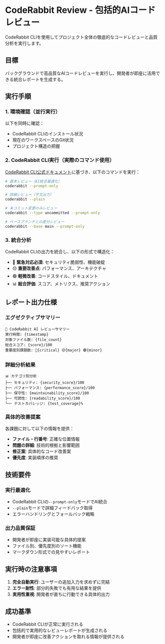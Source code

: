 # CodeRabbit Review - 包括的AIコードレビュー

CodeRabbit CLIを使用してプロジェクト全体の徹底的なコードレビューと品質分析を実行します。

## 目標
バックグラウンドで高品質なAIコードレビューを実行し、開発者が即座に活用できる統合レポートを生成する。

## 実行手順

### 1. 環境確認（並行実行）
以下を同時に確認：
- CodeRabbit CLIのインストール状況
- 現在のワークスペースのGit状況
- プロジェクト構造の把握

### 2. CodeRabbit CLI実行（実際のコマンド使用）
[CodeRabbit CLI公式ドキュメント](https://docs.coderabbit.ai/cli/overview)に基づき、以下のコマンドを実行：

```bash
# 基本レビュー（AI統合最適化）
coderabbit --prompt-only

# 詳細レビュー（平文出力）
coderabbit --plain

# 未コミット変更のみレビュー
coderabbit --type uncommitted --prompt-only

# ベースブランチとの差分レビュー
coderabbit --base main --prompt-only
```

### 3. 統合分析
CodeRabbit CLIの出力を統合し、以下の形式で構造化：
- 🔴 **緊急対応必須**: セキュリティ脆弱性、機能破綻
- 🟡 **重要改善点**: パフォーマンス、アーキテクチャ
- 🟢 **軽微改善**: コードスタイル、ドキュメント
- 📊 **総合評価**: スコア、メトリクス、推奨アクション

## レポート出力仕様

### エグゼクティブサマリー
```text
🎯 CodeRabbit AI レビューサマリー
実行時間: {timestamp}
対象ファイル数: {file_count}
総合スコア: {score}/100
重要度別課題数: 🔴{critical} 🟡{major} 🟢{minor}
```

### 詳細分析結果
```text
📊 カテゴリ別分析
├── セキュリティ: {security_score}/100
├── パフォーマンス: {performance_score}/100
├── 保守性: {maintainability_score}/100
├── 可読性: {readability_score}/100
└── テストカバレッジ: {test_coverage}%
```

### 具体的改善提案
各課題に対して以下の情報を提供：
- **ファイル・行番号**: 正確な位置情報
- **問題の詳細**: 技術的根拠と影響範囲
- **修正案**: 具体的なコード改善案
- **優先度**: 実装順序の推奨

## 技術要件

### 実行最適化
- CodeRabbit CLIの`--prompt-only`モードでAI統合
- `--plain`モードで詳細フィードバック取得
- エラーハンドリングとフォールバック戦略

### 出力品質保証
- 開発者が即座に実装可能な具体的提案
- ファイル別、優先度別のソート機能
- マークダウン形式での見やすいレポート

## 実行時の注意事項

1. **完全自動実行**: ユーザーの追加入力を求めずに完結
2. **エラー耐性**: 部分的失敗でも有用な結果を提供
3. **実用性重視**: 開発者が直ちに行動できる具体的出力

## 成功基準

- CodeRabbit CLIが正常に実行される
- 包括的で実用的なレビューレポートが生成される
- 開発者が即座に改善アクションを取れる情報が提供される
